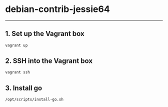 # debian-contrib-jessie64

----

## 1. Set up the Vagrant box
```bash
vagrant up
```

## 2. SSH into the Vagrant box
```bash
vagrant ssh
```

## 3. Install go
```bash
/opt/scripts/install-go.sh
```
